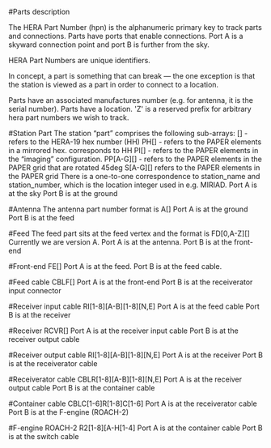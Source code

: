 #Parts description

The HERA Part Number (hpn) is the alphanumeric primary key to track parts and connections.  Parts have ports that enable connections.  Port A is a skyward connection point and port B is further from the sky.

HERA Part Numbers are unique identifiers.

In concept, a part is something that can break — the one exception is that the station is viewed as a part in order to connect to a location.

Parts have an associated manufactures number (e.g. for antenna, it is the serial number).
Parts have a location.
'Z' is a reserved prefix for arbitrary hera part numbers we wish to track.

#Station Part
The station “part” comprises the following sub-arrays:
[<int>] - refers to the HERA-19 hex number (HH)
PH[<int>] - refers to the PAPER elements in a mirrored hex.  <int> corresponds to HH <int>
PI[<int>] - refers to the PAPER elements in the “imaging” configuration.
PP[A-G][<int>] - refers to the PAPER elements in the PAPER grid that are rotated 45deg
S[A-G][<int>] refers to the PAPER elements in the PAPER grid
There is a one-to-one correspondence to station_name and station_number, which is the location integer used in e.g. MIRIAD.
Port A is at the sky
Port B is at the ground

#Antenna
The antenna part number format is
A[<int>]
Port A is at the ground
Port B is at the feed

#Feed
The feed part sits at the feed vertex and the format is
FD[0,A-Z][<int>]
Currently we are version A.
Port A is at the antenna.
Port B is at the front-end

#Front-end
FE[<int>]
Port A is at the feed.
Port B is at the feed cable.

#Feed cable
CBLF[<int>]
Port A is at the front-end
Port B is at the receiverator input connector

#Receiver input cable
RI[1-8][A-B][1-8][N,E]
Port A is at the feed cable
Port B is at the receiver

#Receiver
RCVR[<int>]
Port A is at the receiver input cable
Port B is at the receiver output cable

#Receiver output cable
RI[1-8][A-B][1-8][N,E]
Port A is at the receiver
Port B is at the receiverator cable

#Receiverator cable
CBLR[1-8][A-B][1-8][N,E]
Port A is at the receiver output cable
Port B is at the container cable

#Container cable
CBLC[1-6]R[1-8]C[1-6]
Port A is at the receiverator cable
Port B is at the F-engine (ROACH-2)

#F-engine ROACH-2
R2[1-8][A-H[1-4]
Port A is at the container cable
Port B is at the switch cable
